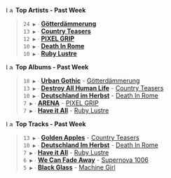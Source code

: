 <!--START_LASTFM_ARTISTS:{"period": "7day", "rows": 5}-->
<a href="https://last.fm" target="_blank"><img src="https://user-images.githubusercontent.com/17434202/215290617-e793598d-d7c9-428f-9975-156db1ba89cc.svg" alt="Last.fm Logo" width="18" height="13"/></a> **Top Artists - Past Week**

> `24 ▶️` ∙ **[Götterdämmerung](https://www.last.fm/music/G%C3%B6tterd%C3%A4mmerung)**<br/>
> `13 ▶️` ∙ **[Country Teasers](https://www.last.fm/music/Country+Teasers)**<br/>
> `12 ▶️` ∙ **[PIXEL GRIP](https://www.last.fm/music/PIXEL+GRIP)**<br/>
> `10 ▶️` ∙ **[Death In Rome](https://www.last.fm/music/Death+In+Rome)**<br/>
> `10 ▶️` ∙ **[Ruby Lustre](https://www.last.fm/music/Ruby+Lustre)**<br/>
<!--END_LASTFM_ARTISTS-->

<!--START_LASTFM_ALBUMS:{"period": "7day", "rows": 5}-->
<a href="https://last.fm" target="_blank"><img src="https://user-images.githubusercontent.com/17434202/215290617-e793598d-d7c9-428f-9975-156db1ba89cc.svg" alt="Last.fm Logo" width="18" height="13"/></a> **Top Albums - Past Week**

> `18 ▶️` ∙ **[Urban Gothic](https://www.last.fm/music/G%C3%B6tterd%C3%A4mmerung/Urban+Gothic)** - [Götterdämmerung](https://www.last.fm/music/G%C3%B6tterd%C3%A4mmerung)<br/>
> `13 ▶️` ∙ **[Destroy All Human Life](https://www.last.fm/music/Country+Teasers/Destroy+All+Human+Life)** - [Country Teasers](https://www.last.fm/music/Country+Teasers)<br/>
> `10 ▶️` ∙ **[Deutschland im Herbst](https://www.last.fm/music/Death+In+Rome/Deutschland+im+Herbst)** - [Death In Rome](https://www.last.fm/music/Death+In+Rome)<br/>
> `7 ▶️` ∙ **[ARENA](https://www.last.fm/music/PIXEL+GRIP/ARENA)** - [PIXEL GRIP](https://www.last.fm/music/PIXEL+GRIP)<br/>
> `7 ▶️` ∙ **[Have it All](https://www.last.fm/music/Ruby+Lustre/Have+it+All)** - [Ruby Lustre](https://www.last.fm/music/Ruby+Lustre)<br/>
<!--END_LASTFM_ALBUMS-->

<!--START_LASTFM_TRACKS:{"period": "7day", "rows": 5}-->
<a href="https://last.fm" target="_blank"><img src="https://user-images.githubusercontent.com/17434202/215290617-e793598d-d7c9-428f-9975-156db1ba89cc.svg" alt="Last.fm Logo" width="18" height="13"/></a> **Top Tracks - Past Week**

> `13 ▶️` ∙ **[Golden Apples](https://www.last.fm/music/Country+Teasers/_/Golden+Apples)** - [Country Teasers](https://www.last.fm/music/Country+Teasers)<br/>
> `10 ▶️` ∙ **[Deutschland Im Herbst](https://www.last.fm/music/Death+In+Rome/_/Deutschland+Im+Herbst)** - [Death In Rome](https://www.last.fm/music/Death+In+Rome)<br/>
> `7 ▶️` ∙ **[Have it All](https://www.last.fm/music/Ruby+Lustre/_/Have+it+All)** - [Ruby Lustre](https://www.last.fm/music/Ruby+Lustre)<br/>
> `6 ▶️` ∙ **[We Can Fade Away](https://www.last.fm/music/Supernova+1006/_/We+Can+Fade+Away)** - [Supernova 1006](https://www.last.fm/music/Supernova+1006)<br/>
> `5 ▶️` ∙ **[Black Glass](https://www.last.fm/music/Machine+Girl/_/Black+Glass)** - [Machine Girl](https://www.last.fm/music/Machine+Girl)<br/>
<!--END_LASTFM_TRACKS-->